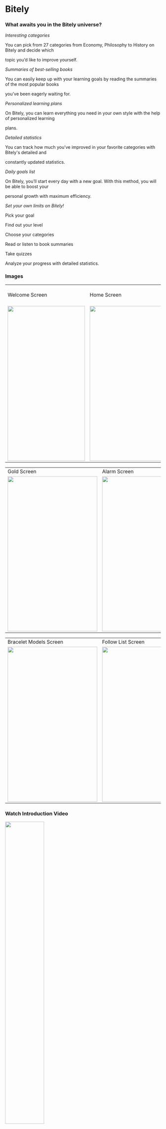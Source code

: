 # Bitely

### What awaits you in the Bitely universe?

*Interesting categories*

You can pick from 27 categories from Economy, Philosophy to History on Bitely and decide which

topic you’d like to improve yourself.


*Summaries of best-selling books*

You can easily keep up with your learning goals by reading the summaries of the most popular books

you’ve been eagerly waiting for.


*Personalized learning plans*

On Bitely, you can learn everything you need in your own style with the help of personalized learning

plans.


*Detailed statistics*

You can track how much you’ve improved in your favorite categories with Bitely's detailed and

constantly updated statistics.


*Daily goals list*

On Bitely, you’ll start every day with a new goal. With this method, you will be able to boost your

personal growth with maximum efficiency.


*Set your own limits on Bitely!*

Pick your goal

Find out your level

Choose your categories

Read or listen to book summaries

Take quizzes

Analyze your progress with detailed statistics.


### Images

<table>
  <tr>
     <td>Welcome Screen</td>
     <td>Home Screen</td>
     <td>Side Menu Bar</td>
  </tr>
  <tr>
    <td><img src="https://is1-ssl.mzstatic.com/image/thumb/PurpleSource116/v4/de/fa/ff/defaff9a-844a-9138-e34e-7acf545ff197/a783aa66-c684-45ee-9ecd-6d986ffb40d7_1.png/230x0w.webp"width=250 height=500></td>
    <td><img src="https://play-lh.googleusercontent.com/W-G7H4u_OtVOHjxvZNMzPzaDVqyJXYG04JewNFWjF6F1dHRmCmWBDB2K-ylLZcG8Quw=w526-h296-rw"width=250 height=500></td>
    <td><img src="https://play-lh.googleusercontent.com/b51uvYuFWEyPaQXh5pHZfZf1dORr4K10pU46E-3aulZ8eBM4zqXWjwPt6fZULp1zd8o=w526-h296-rw"></td>
  </tr>
 </table>
 
 
<table>
  <tr>
     <td>Gold Screen</td>
     <td>Alarm Screen</td>
     <td>Converter Screen</td>
  </tr>
  <tr>
    <td><img src="https://play-lh.googleusercontent.com/RPcHQ_7Fg_7uWpEjv4al0g95psRq-6RofjKNbG7oL82KZ92kdHyAPcv_yeya-J4LU9_R=w526-h296-rw" width=290 height=500></td>
    <td><img src="https://play-lh.googleusercontent.com/sgRcj2hTmoNQRlQ6e9DvcDP8FOMFRYtWVh2FYFOrC7IsEYD6dSfECgM4ggDBZDfVVqyD=w526-h296-rw" width=290 height=500></td>
    <td><img src="https://play-lh.googleusercontent.com/1Przp8eWeeTwyallmJ59iwfa62M0ZSGmnfojAl9nDwnr55nJL4apnKYQiRDirOjesaM=w2560-h1440-rw" width=290 height=500></td>
  </tr>
 </table>
 
 <table>
  <tr>
     <td>Bracelet Models Screen</td>
     <td>Follow List Screen</td>
     <td>Contact Us Screen</td>
  </tr>
  <tr>
    <td><img src="https://play-lh.googleusercontent.com/Jc6YjCpfiJxxidOxP0KsI6m_uXCREaKPcCtNhW0z8dQMKjyOTaq1hBWmRMFDzehCRxg=w2560-h1440-rw" width=290 height=500></td>
    <td><img src="https://play-lh.googleusercontent.com/L8Glv1M71jJwxZq2G6gJiSxPHjxE3Ob1BxN1DVjDeaX8If8R1Y8y3v7FBylNdI0Ji9I=w2560-h1440-rw" width=290 height=500></td>
    <td><img src="https://play-lh.googleusercontent.com/bKrbgMa25A1anF75y7kdzvn5C5ReRSv8Jnp1uPGRvlE7khzl2vbNhwprxAhPX_2sKG8=w2560-h1440-rw" width=290 height=500></td>
  </tr>
 </table>
 
 ### Watch Introduction Video
[<img src="https://i.ytimg.com/vi/8RfcUEa6E5g/maxresdefault.jpg" width="50%">](https://www.youtube.com/watch?v=8RfcUEa6E5g "Click and watch")


### View or Download the App
<table>
  <tr>
     <td>App Logo</td>
     <td>Google Play Store</td>
     <td>App Store</td>
  </tr>
  <tr>
    <td><img src="https://play-lh.googleusercontent.com/UqqqUu5D9hwVSSUZtGap6ex7J3apVKogAWG3WWpFO9MYgBoFqsM-igSiZqHucYRrAn8=w240-h480-rw" width=150 height=160></td>
    <td><a href="https://play.google.com/store/apps/details?id=com.bitely.ai&hl=en"><img src="https://yt3.googleusercontent.com/UlCw6skRB67meHd_jffAzV6DeXzAk1YzEFyhxI4meSgYAjA0wRhEnhT3TfHvuo7R-VwISzRTTao=s900-c-k-c0x00ffffff-no-rj" width=150 height=160></img></a></td>
    <td><a href="https://apps.apple.com/tr/app/bitely/id1644387147?l=en"><img src="https://www.apple.com/v/app-store/b/images/overview/icon_appstore__ev0z770zyxoy_large_2x.png" width=150 height=160></img></a></td>
  </tr>
 </table>
